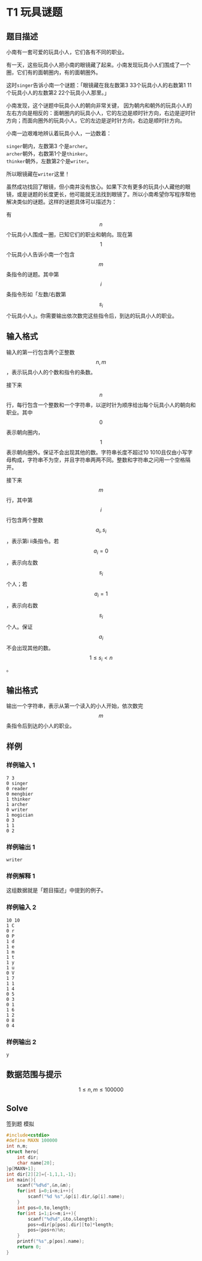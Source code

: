 # T1 玩具谜题

## 题目描述

小南有一套可爱的玩具小人，它们各有不同的职业。

有一天，这些玩具小人把小南的眼镜藏了起来。小南发现玩具小人们围成了一个圈，它们有的面朝圈内，有的面朝圈外。

这时`singer`告诉小南一个谜题：「眼镜藏在我左数第3 33个玩具小人的右数第1 11个玩具小人的左数第2 22个玩具小人那里。」

小南发现，这个谜题中玩具小人的朝向非常关键， 因为朝内和朝外的玩具小人的左右方向是相反的：面朝圈内的玩具小人，它的左边是顺时针方向，右边是逆时针方向；而面向圈外的玩具小人，它的左边是逆时针方向，右边是顺时针方向。

小南一边艰难地辨认着玩具小人，一边数着：

`singer`朝内，左数第3 个是`archer`。  
`archer`朝外，右数第1个是`thinker`。  
`thinker`朝外，左数第2个是`writer`。

所以眼镜藏在`writer`这里！

虽然成功找回了眼镜，但小南并没有放心。如果下次有更多的玩具小人藏他的眼镜，或是谜题的长度更长，他可能就无法找到眼镜了。所以小南希望你写程序帮他解决类似的谜题。这样的谜题具体可以描述为：

有$$n$$个玩具小人围成一圈，已知它们的职业和朝向。现在第$$1$$个玩具小人告诉小南一个包含$$m$$条指令的谜题。其中第$$i$$条指令形如「左数/右数第$$s_i$$​​个玩具小人」。你需要输出依次数完这些指令后，到达的玩具小人的职业。

## 输入格式

输入的第一行包含两个正整数$$n, m$$，表示玩具小人的个数和指令的条数。

接下来$$n$$行，每行包含一个整数和一个字符串，以逆时针为顺序给出每个玩具小人的朝向和职业。其中$$ 0$$表示朝向圈内，$$1$$表示朝向圈外。保证不会出现其他的数。字符串长度不超过10 1010且仅由小写字母构成，字符串不为空，并且字符串两两不同。整数和字符串之问用一个空格隔开。

接下来$$m$$行，其中第$$i$$行包含两个整数$$a_i, s_i$$​​，表示第i ii条指令。若$$a_i = 0$$，表示向左数$$s_i$$​​个人；若$$a_i = 1$$，表示向右数$$s_i$$​​个人。保证$$a_i$$​​不会出现其他的数。$$1 \leq s_i < n$$。

## 输出格式

输出一个字符串，表示从第一个读入的小人开始，依次数完$$m$$条指令后到达的小人的职业。

## 样例

### 样例输入 1

```
7 3
0 singer
0 reader
0 mengbier 
1 thinker
1 archer
0 writer
1 mogician 
0 3
1 1
0 2
```

### 样例输出 1

```
writer
```

### 样例解释 1

这组数据就是「题目描述」中提到的例子。

### 样例输入 2

```
10 10
1 C
0 r
0 P
1 d
1 e
1 m
1 t
1 y
1 u
0 V
1 7
1 1
1 4
0 5
0 3
0 1
1 6
1 2
0 8
0 4
```

### 样例输出 2

```
y
```

## 数据范围与提示

$$1 \leq n, m \leq 100000$$

## Solve

签到题 模拟

```cpp
#include<cstdio>
#define MAXN 100000
int n,m;
struct hero{
    int dir;
    char name[20];
}p[MAXN+1];
int dir[2][2]={-1,1,1,-1};
int main(){
    scanf("%d%d",&n,&m);
    for(int i=0;i<n;i++){
        scanf("%d %s",&p[i].dir,&p[i].name);
    }
    int pos=0,to,length;
    for(int i=1;i<=m;i++){
        scanf("%d%d",&to,&length);
        pos+=dir[p[pos].dir][to]*length;
        pos=(pos+n)%n;
    }
    printf("%s",p[pos].name);
    return 0;
}
```



